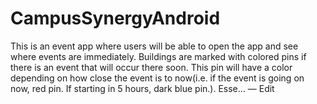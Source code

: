 CampusSynergyAndroid
====================

This is an event app where users will be able to open the app and see where events are immediately. Buildings are marked with colored pins if there is an event that will occur there soon. This pin will have a color depending on how close the event is to now(i.e. if the event is going on now, red pin. If starting in 5 hours, dark blue pin.). Esse… — Edit
